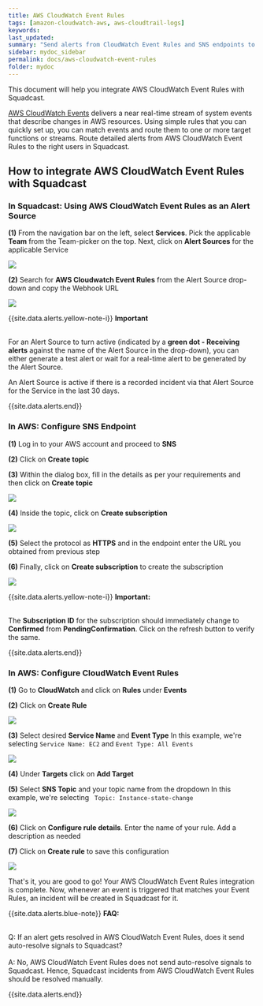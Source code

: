 ```yaml
---
title: AWS CloudWatch Event Rules
tags: [amazon-cloudwatch-aws, aws-cloudtrail-logs]
keywords: 
last_updated: 
summary: "Send alerts from CloudWatch Event Rules and SNS endpoints to Squadcast"
sidebar: mydoc_sidebar
permalink: docs/aws-cloudwatch-event-rules
folder: mydoc
---
```


This document will help you integrate AWS CloudWatch Event Rules with Squadcast. 

[AWS CloudWatch Events](https://docs.aws.amazon.com/AmazonCloudWatch/latest/events/WhatIsCloudWatchEvents.html) delivers a near real-time stream of system events that describe changes in AWS resources. Using simple rules that you can quickly set up, you can match events and route them to one or more target functions or streams.
Route detailed alerts from AWS CloudWatch Event Rules to the right users in Squadcast.

## How to integrate AWS CloudWatch Event Rules with Squadcast

### In Squadcast: Using AWS CloudWatch Event Rules as an Alert Source

**(1)** From the navigation bar on the left, select **Services**. Pick the applicable **Team** from the Team-picker on the top. Next, click on **Alert Sources** for the applicable Service

![](images/alert_source_1.png)

**(2)** Search for **AWS Cloudwatch Event Rules** from the Alert Source drop-down and copy the Webhook URL

![](images/event_rules_1.png)

{{site.data.alerts.yellow-note-i}}
<b>Important</b><br/><br/>
<p>For an Alert Source to turn active (indicated by a <b>green dot - Receiving alerts</b> against the name of the Alert Source in the drop-down), you can either generate a test alert or wait for a real-time alert to be generated by the Alert Source.</p>
<p>An Alert Source is active if there is a recorded incident via that Alert Source for the Service in the last 30 days.</p>
{{site.data.alerts.end}}

### In AWS: Configure SNS Endpoint

**(1)** Log in to your AWS account and proceed to **SNS**

**(2)** Click on **Create topic**

**(3)** Within the dialog box, fill in the details as per your requirements and then click on **Create topic**

![](images/event_rules_2.png)

**(4)** Inside the topic, click on **Create subscription**

![](images/event_rules_3.png)

**(5)** Select the protocol as **HTTPS** and in the endpoint enter the URL you obtained from previous step

**(6)** Finally, click on **Create subscription** to create the subscription

![](images/event_rules_4.png)

{{site.data.alerts.yellow-note-i}}
<b>Important:</b>
<br/><br/><p>The <b>Subscription ID</b> for the subscription should immediately change to <b>Confirmed</b> from <b>PendingConfirmation</b>. Click on the refresh button to verify the same.</p>
{{site.data.alerts.end}}

### In AWS: Configure CloudWatch Event Rules
 
**(1)** Go to **CloudWatch** and click on **Rules** under **Events**

**(2)** Click on **Create Rule**

![](images/event_rules_5.png)

**(3)** Select desired **Service Name**  and  **Event Type**
In this example, we're selecting `Service Name: EC2` and `Event Type: All Events`

![](images/event_rules_6.png)

**(4)** Under **Targets** click on **Add Target**

**(5)** Select **SNS Topic** and your topic name from the dropdown
In this example, we're selecting ` Topic: Instance-state-change`

![](images/event_rules_7.png)

**(6)** Click on **Configure rule details**. Enter the name of your rule. Add a description as needed

**(7)** Click on **Create rule** to save this configuration

![](images/event_rules_8.png)

That's it, you are good to go! Your AWS CloudWatch Event Rules integration is complete. Now, whenever an event is triggered that matches your Event Rules, an incident will be created in Squadcast for it.

{{site.data.alerts.blue-note}}
<b>FAQ:</b>
<br/><br/><p>Q: If an alert gets resolved in AWS CloudWatch Event Rules, does it send auto-resolve signals to Squadcast?<br/><br/>
A: No, AWS CloudWatch Event Rules does not send auto-resolve signals to Squadcast. Hence, Squadcast incidents from AWS CloudWatch Event Rules should be resolved manually.</p>
{{site.data.alerts.end}}